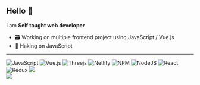 ## Hello 👋

I am **Self taught web developer**

-   🗃️ Working on multiple frontend project using JavaScript / Vue.js
-   🎯 Haking on JavaScript
<hr/>

![JavaScript](https://img.shields.io/badge/javascript-%23323330.svg?style=for-the-badge&logo=javascript&logoColor=%23F7DF1E) ![Vue.js](https://img.shields.io/badge/vuejs-%2335495e.svg?style=for-the-badge&logo=vuedotjs&logoColor=%234FC08D) ![Threejs](https://img.shields.io/badge/threejs-black?style=for-the-badge&logo=three.js&logoColor=white) ![Netlify](https://img.shields.io/badge/netlify-%23000000.svg?style=for-the-badge&logo=netlify&logoColor=#00C7B7)   ![NPM](https://img.shields.io/badge/NPM-%23000000.svg?style=for-the-badge&logo=npm&logoColor=white) ![NodeJS](https://img.shields.io/badge/node.js-6DA55F?style=for-the-badge&logo=node.js&logoColor=white) ![React](https://img.shields.io/badge/react-%2320232a.svg?style=for-the-badge&logo=react&logoColor=%2361DAFB) ![Redux](https://img.shields.io/badge/redux-%23593d88.svg?style=for-the-badge&logo=redux&logoColor=white) 
![](https://github-readme-stats.vercel.app/api?username=vinchibana&theme=vue&hide_border=false&include_all_commits=true&count_private=false)<br/>
![](https://github-readme-stats.vercel.app/api/top-langs/?username=vinchibana&theme=vue&hide_border=false&include_all_commits=false&count_private=false&layout=compact)

